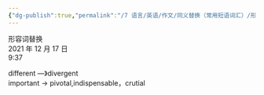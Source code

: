 ```yaml
---
{"dg-publish":true,"permalink":"/7 语言/英语/作文/同义替换（常用短语词汇）/形容词替换/","title":"形容词替换"}
---
```



形容词替换  
2021 年 12 月 17 日  
9:37

different —》divergent  
important -\> pivotal,indispensable，crutial
